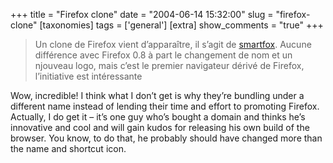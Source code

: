 +++
title = "Firefox clone"
date = "2004-06-14 15:32:00"
slug = "firefox-clone"
[taxonomies]
tags = ['general']
[extra]
show_comments = "true"
+++

> Un clone de Firefox vient d’apparaître, il s’agit de [smartfox](http://www.smartfox.org/). Aucune différence avec Firefox 0.8 à part le changement de nom et un njouveau logo, mais c’est le premier navigateur dérivé de Firefox, l’initiative est intéressante

Wow, incredible! I think what I don’t get is why they’re bundling under a different name instead of lending their time and effort to promoting Firefox. Actually, I do get it – it’s one guy who’s bought a domain and thinks he’s innovative and cool and will gain kudos for releasing his own build of the browser. You know, to do that, he probably should have changed more than the name and shortcut icon.
